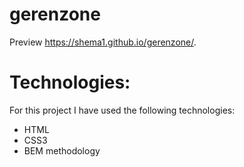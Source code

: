 # gerenzone
Preview https://shema1.github.io/gerenzone/.

# Technologies:
For this project I have used the following technologies:
* HTML
* CSS3
* BEM methodology
